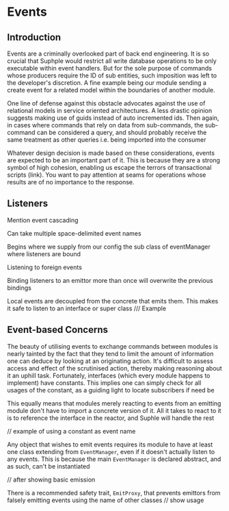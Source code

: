# Events

## Introduction
Events are a criminally overlooked part of back end engineering. It is so crucial that Suphple would restrict all write database operations to be only executable within event handlers. But for the sole purpose of commands whose producers require the ID of sub entities, such imposition was left to the developer's discretion. A fine example being our module sending a create event for a related model within the boundaries of another module.

One line of defense against this obstacle advocates against the use of relational models in service oriented architectures. A less drastic opinion suggests making use of guids instead of auto incremented ids. Then again, in cases where commands that rely on data from sub-commands, the sub-command can be considered a query, and should probably receive the same treatment as other queries i.e. being imported into the consumer

Whatever design decision is made based on these considerations, events are expected to be an important part of it. This is because they are a strong symbol of high cohesion, enabling us escape the terrors of transactional scripts (link). You want to pay attention at seams for operations whose results are of no importance to the response.

## Listeners

Mention event cascading

Can take multiple space-delimited event names

Begins where we supply from our config the sub class of eventManager where listeners are bound

Listening to foreign events

Binding listeners to an emittor more than once will overwrite the previous bindings

Local events are decoupled from the concrete that emits them. This makes it safe to listen to an interface or super class
/// Example


## Event-based Concerns
The beauty of utilising events to exchange commands between modules is nearly tainted by the fact that they tend to limit the amount of information one can deduce by looking at an originating action. It's difficult to assess access and effect of the scrutinised action, thereby making reasoning about it an uphill task. Fortunately, interfaces (which every module happens to implement) have constants. This implies one can simply check for all usages of the constant, as a guiding light to locate subscribers if need be

This equally means that modules merely reacting to events from an emitting module don't have to import a concrete version of it. All it takes to react to it is to reference the interface in the reactor, and Suphle will handle the rest

// example of using a constant as event name

Any object that wishes to emit events requires its module to have at least one class extending from `EventManager`, even if it doesn't actually listen to any events. This is because the main `EventManager` is declared abstract, and as such, can't be instantiated

// after showing basic emission

There is a recommended safety trait, `EmitProxy`, that prevents emittors from falsely emitting events using the name of other classes
// show usage